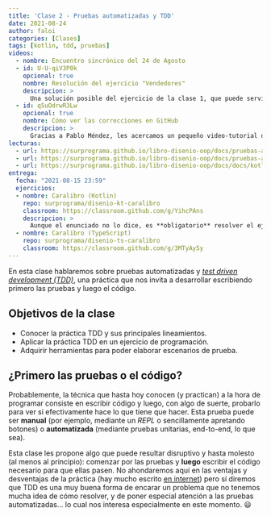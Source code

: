 ```yaml
---
title: 'Clase 2 - Pruebas automatizadas y TDD'
date: 2021-08-24
author: faloi
categories: [Clases]
tags: [kotlin, tdd, pruebas]
videos:
  - nombre: Encuentro sincrónico del 24 de Agosto
  - id: U-U-qiV3P0k
    opcional: true
    nombre: Resolución del ejercicio "Vendedores"
    descripcion: >
      Una solución posible del ejercicio de la clase 1, que puede servirles también para ver a alguien más programando en Kotlin. Por motivos ajenos a la administración, solo está resuelto el código, no hay ningún test ni en el video ni en GitHub. :man_shrugging:
  - id: q5uOdrwR3Lw
    opcional: true
    nombre: Cómo ver las correcciones en GitHub
    descripcion: >
      Gracias a Pablo Méndez, les acercamos un pequeño video-tutorial de cómo ver, comentar o protestar por las correcciones que les hacemos.
lecturas:
  - url: https://surprograma.github.io/libro-disenio-oop/docs/pruebas-automatizadas/elaborar-casos-prueba/
  - url: https://surprograma.github.io/libro-disenio-oop/docs/pruebas-automatizadas/desarrollo-guiado-pruebas/
  - url: https://surprograma.github.io/libro-disenio-oop/docs/docs/kotlin/trabajo-equipo-intellij/
entrega:
  fecha: "2021-08-15 23:59"
  ejercicios:
  - nombre: Caralibro (Kotlin)
    repo: surprograma/disenio-kt-caralibro
    classroom: https://classroom.github.com/g/YihcPAns
    descripcion: >
      Aunque el enunciado no lo dice, es **obligatorio** resolver el ejercicio utilizando la práctica TDD. Como siempre, aconsejamos resolver de a un requerimiento a la vez, en este caso comenzando por sus pruebas.
  - nombre: Caralibro (TypeScript)
    repo: surprograma/disenio-ts-caralibro
    classroom: https://classroom.github.com/g/3MTyAy5y
---
```


En esta clase hablaremos sobre pruebas automatizadas y [_test driven development (TDD)_](https://es.wikipedia.org/wiki/Desarrollo_guiado_por_pruebas), una práctica que nos invita a desarrollar escribiendo primero las pruebas y luego el código.

## Objetivos de la clase

* Conocer la práctica TDD y sus principales lineamientos.
* Aplicar la práctica TDD en un ejercicio de programación.
* Adquirir herramientas para poder elaborar escenarios de prueba.

## ¿Primero las pruebas o el código?

Probablemente, la técnica que hasta hoy conocen (y practican) a la hora de programar consiste en escribir código y luego, con algo de suerte, probarlo para ver si efectivamente hace lo que tiene que hacer. Esta prueba puede ser **manual** (por ejemplo, mediante un _REPL_ o sencillamente apretando botones) o **automatizada** (mediante pruebas unitarias, end-to-end, lo que sea).

Esta clase les propone algo que puede resultar disruptivo y hasta molesto (al menos al principio): comenzar por las pruebas y **luego** escribir el código necesario para que ellas pasen. No ahondaremos aquí en las ventajas y desventajas de la práctica (hay mucho escrito [en internet](https://is.gd/pDaLjc)) pero sí diremos que TDD es una muy buena forma de encarar un problema que no tenemos mucha idea de cómo resolver, y de poner especial atención a las pruebas automatizadas... lo cual nos interesa especialmente en este momento. :smiley:
